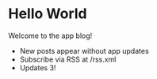 # Hello World

Welcome to the app blog!

- New posts appear without app updates
- Subscribe via RSS at /rss.xml
- Updates 3!